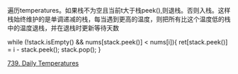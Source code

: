 遍历temperatures。如果栈不为空且当前t大于栈peek(),则退栈。否则入栈。这样栈始终维护的是单调递减的栈，每当遇到更高的温度，则把所有比这个温度低的栈中的温度退栈，并在退栈时更新等待天数

while (!stack.isEmpty() && nums[stack.peek()] < nums[i]){
                ret[stack.peek()] = i - stack.peek();
                stack.pop();
            }
            
[739. Daily Temperatures](https://leetcode.com/problems/daily-temperatures/)
